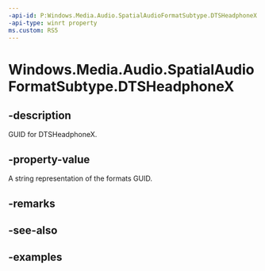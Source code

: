 ```yaml
---
-api-id: P:Windows.Media.Audio.SpatialAudioFormatSubtype.DTSHeadphoneX
-api-type: winrt property
ms.custom: RS5
---
```


<!-- Property syntax.
public string DTSHeadphoneX { get; }
-->

# Windows.Media.Audio.SpatialAudioFormatSubtype.DTSHeadphoneX

## -description
GUID for DTSHeadphoneX.

## -property-value
A string representation of the formats GUID.

## -remarks

## -see-also

## -examples

